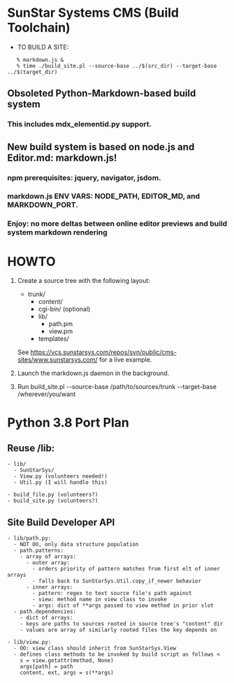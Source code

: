 # SunStar Systems CMS (Build Toolchain)

- TO BUILD A SITE:

```
   % markdown.js &
   % time ./build_site.pl --source-base ../$(src_dir) --target-base ../$(target_dir)
```

## Obsoleted Python-Markdown-based build system

### This includes mdx_elementid.py support.

## New build system is based on node.js and Editor.md: markdown.js!

### npm prerequisites: jquery, navigator, jsdom.

### markdown.js ENV VARS: NODE_PATH, EDITOR_MD, and MARKDOWN_PORT.

### Enjoy: no more deltas between online editor previews and build system markdown rendering

# HOWTO

1. Create a source tree with the following layout:

   - trunk/
       - content/
       - cgi-bin/ (optional)
       - lib/
           - path.pm
           - view.pm
       - templates/

    See <https://vcs.sunstarsys.com/repos/svn/public/cms-sites/www.sunstarsys.com/> for a live example.

2. Launch the markdown.js daemon in the background.

3. Run build_site.pl --source-base /path/to/sources/trunk --target-base /wherever/you/want

# Python 3.8 Port Plan

## Reuse /lib:

    - lib/
      - SunStarSys/
      - View.py (volunteers needed!)
      - Util.py (I will handle this)

    - build_file.py (volunteers?)
    - build_site.py (volunteers?)


## Site Build Developer API

    - lib/path.py:
      - NOT OO, only data structure population
      - path.patterns:
        - array of arrays:
          - outer array:
            - orders priority of pattern matches from first elt of inner arrays
            - falls back to SunStarSys.Util.copy_if_newer behavior
          - inner arrays:
            - pattern: regex to text source file's path against
            - view: method name in view class to invoke
            - args: dict of **args passed to view method in prior slot
      - path.dependencies:
        - dict of arrays:
        - keys are paths to sources rooted in source tree's "content" dir
        - values are array of similarly rooted files the key depends on

    - lib/view.py:
      - OO: view class should inherit from SunStarSys.View
      - defines class methods to be invoked by build script as follows <
        s = view.getattr(method, None)
        args[path] = path
        content, ext, args = s(**args)
